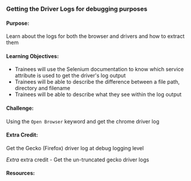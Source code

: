 ### Getting the Driver Logs for debugging purposes

#### Purpose:
Learn about the logs for both the browser and drivers and how to extract them

#### Learning Objectives:

- Trainees will use the Selenium documentation to know which service attribute
  is used to get the driver's log output
- Trainees will be able to describe the difference between a file path, directory and filename
- Trainees will be able to describe what they see within the log output

#### Challenge:

Using the `Open Browser` keyword and get the chrome driver log

#### Extra Credit:

Get the Gecko (Firefox) driver log at debug logging level

*Extra* extra credit - Get the un-truncated gecko driver logs

#### Resources:
